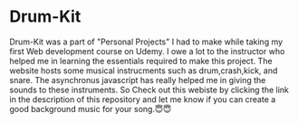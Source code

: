# Drum-Kit

Drum-Kit was a part of "Personal Projects" I had to make while taking my first Web development course on Udemy. I owe a lot to the instructor who helped me in learning
the essentials required to make this project. The website hosts some musical instrucments such as drum,crash,kick, and snare. The asynchronus javascript has really helped
me in giving the sounds to these instruments. 
So Check out this webiste by clicking the link in the description of this repository and let me know if you can create a good background music for your song.😇😇

